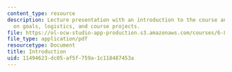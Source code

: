 ```yaml
---
content_type: resource
description: Lecture presentation with an introduction to the course and information
  on goals, logistics, and course projects.
file: https://ol-ocw-studio-app-production.s3.amazonaws.com/courses/6-811-principles-and-practice-of-assistive-technology-fall-2014/11494623dc05af5f759a1c118487453a_MIT6_811F14_Introduction.pdf
file_type: application/pdf
resourcetype: Document
title: Introduction
uid: 11494623-dc05-af5f-759a-1c118487453a
---
```

